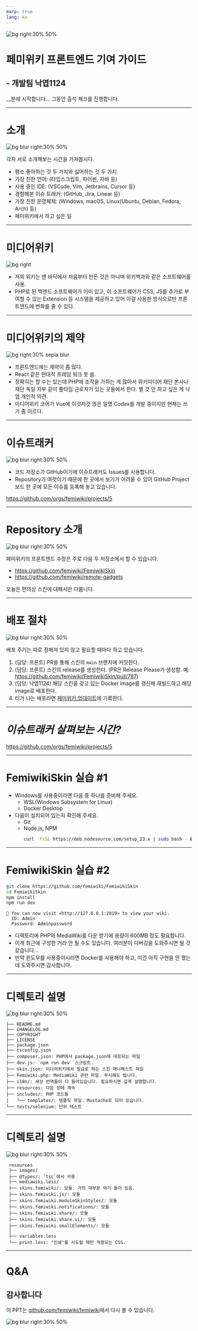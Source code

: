 ```yaml
---
marp: true
lang: ko
---
```


![bg right:30% 50%](https://github.com/femiwiki.png)

# 페미위키 프론트엔드 기여 가이드

## - 개발팀 낙엽1124

\_\_분에 시작합니다...
그동안 출석 체크를 진행합니다.

---

# 소개

![bg blur right:30% 50%](https://github.com/femiwiki.png)

각자 서로 소개해보는 시간을 가져봅시다.

- 평소 좋아하는 것 두 가지와 싫어하는 것 두 가지
- 가장 친한 언어: (타입스크립트, 파이썬, 자바 등)
- 사용 중인 IDE: (VSCode, Vim, Jetbrains, Cursor 등)
- 경험해본 이슈 트래커: (GitHub, Jira, Linear 등)
- 가장 친한 운영체제: (Windows, macOS, Linux(Ubuntu, Debian, Fedora, Arch) 등)
- 페미위키에서 하고 싶은 일

---

# 미디어위키

![bg right](https://upload.wikimedia.org/wikipedia/commons/d/dd/MediaWiki-2020-logo.svg)

- 저희 위키는 맨 바닥에서 처음부터 만든 것은 아니며 위키백과와 같은 소프트웨어를 사용.
- PHP로 된 백엔드 소프트웨어가 이미 있고, 이 소프트웨어가 CSS, JS를 추가로 부여할 수 있는 Extension 등 시스템을 제공하고 있어 이걸 사용한 방식으로만 프론트엔드에 변화를 줄 수 있다.

---

# 미디어위키의 제약

![bg right:30% sepia blur](https://upload.wikimedia.org/wikipedia/commons/d/dd/MediaWiki-2020-logo.svg)

- 프론트엔드에는 제약이 좀 많다.
- React 같은 현대적 프레임 워크 못 씀.
- 정확히는 할 수는 있는데 PHP에 조작을 가하는 게 많아서 위키미디어 재단 본사나 재단 독일 지부 같이 풀타임 근로자가 있는 곳들에서 한다. 별 것 안 하고 싶은 게 낙엽 개인적 의견.
- 미디어위키 코어가 Vue에 이것저것 얹은 일명 Codex를 개발 중이지만 현재는 쓰기 좀 이르다.

---

# 이슈트래커

![bg blur right:30% 50%](https://github.com/femiwiki.png)

- 코드 저장소가 GitHub이기에 이슈트래커도 Issues를 사용합니다.
- Repository가 여럿이기 때문에 한 곳에서 보기가 어려울 수 있어 GitHub Project 보드 한 곳에 모든 이슈를 등록해 놓고 있습니다.

https://github.com/orgs/femiwiki/projects/5

---

# Repository 소개

![bg blur right:30% 50%](https://github.com/femiwiki.png)

페미위키의 프론트엔드 수정은 주로 다음 두 저장소에서 할 수 있습니다.

- https://github.com/femiwiki/FemiwikiSkin
- https://github.com/femiwiki/remote-gadgets

오늘은 편의상 스킨에 대해서만 다룹니다.

---

# 배포 절차

![bg blur right:30% 50%](https://github.com/femiwiki.png)

배포 주기는 따로 정해져 있지 않고 필요할 때마다 하고 있습니다.

1. (담당: 프론트) PR을 통해 스킨의 `main` 브랜치에 커밋한다.
2. (담당: 프론트) 스킨의 release를 생성한다. (PR은 Release Please가 생성함. 예: https://github.com/femiwiki/FemiwikiSkin/pull/787)
3. (담당: 낙엽1124) 해당 스킨을 갖고 있는 Docker image를 갱신해 재빌드하고 해당 image로 배포한다.
4. 티가 나는 배포라면 [페미위키:업데이트](https://femiwiki.com/w/%ED%8E%98%EB%AF%B8%EC%9C%84%ED%82%A4:%EC%97%85%EB%8D%B0%EC%9D%B4%ED%8A%B8)에 기록한다.

---

# _이슈트래커 살펴보는 시간?_

https://github.com/orgs/femiwiki/projects/5

---

# FemiwikiSkin 실습 #1

- Windows를 사용중이라면 다음 중 하나를 준비해 주세요.
  - WSL(Windows Subsystem for Linux)
  - Docker Desktop
- 다음이 설치되어 있는지 확인해 주세요.
  - Git
  - Node.js, NPM
    ```bash
    curl -fsSL https://deb.nodesource.com/setup_23.x | sudo bash - && sudo apt install nodejs
    ```

---

# FemiwikiSkin 실습 #2

```bash
git clone https://github.com/femiwiki/FemiwikiSkin
cd FemiwikiSkin
npm install
npm run dev
```

```console
🥳 You can now visit <http://127.0.0.1:2019> to view your wiki.
  ID: Admin
  Password: Adminpassword
```

- 디렉토리에 PHP와 MediaWiki를 다운 받기에 용량이 600MB 정도 필요합니다.
- 이게 최근에 구성한 거라 안 될 수도 있습니다. 여러분이 디버깅을 도와주시면 될 것 같습니다...
- 만약 윈도우를 사용중이시라면 Docker를 사용해야 하고, 이건 아직 구현을 안 했는데 도와주시면 감사합니다.

---

# 디렉토리 설명

![bg blur right:30% 50%](https://github.com/femiwiki.png)

```
├── README.md
├── CHANGELOG.md
├── COPYRIGHT
├── LICENSE
├── package.json
├── tsconfig.json
├── composer.json: PHP에서 package.json에 대응되는 파일
├── dev.js: `npm run dev` 스크립트.
├── skin.json: 미디어위키에서 필요로 하는 스킨 매니페스트 파일
├── Femiwiki.php: MediaWiki 관련 파일. 무시해도 됩니다.
├── i18n/: 세상 번역들이 다 들어있습니다. 필요하시면 깊게 설명합니다.
├── resources: 다음 장에 계속
├── includes/: PHP 코드들
│   └── templates/: 템플릿 파일. Mustache로 되어 있습니다.
└── tests/selenium: 단위 테스트
```

---

# 디렉토리 설명

![bg blur right:30% 50%](https://github.com/femiwiki.png)

```
 resources
 ├── images/
 ├── @types/: `tsc`에서 사용
 ├── mediawiki.less/
 ├── skins.femiwiki/: 모듈. 거의 대부분 여기 들어 있음.
 ├── skins.femiwiki.js/: 모듈
 ├── skins.femiwiki.moduleSkinStyles/: 모듈
 ├── skins.femiwiki.notifications/: 모듈
 ├── skins.femiwiki.share/: 모듈
 ├── skins.femiwiki.share.ui/: 모듈
 ├── skins.femiwiki.smallElements/: 모듈
 │
 ├── variables.less
 └── print.less: "인쇄"를 시도할 때만 적용되는 CSS.
```

---

# Q&A

## 감사합니다

이 PPT는 [github.com/femiwiki/femiwiki](https://github.com/femiwiki/femiwiki)에서 다시 볼 수 있습니다.

![bg blur right:30% 50%](https://github.com/femiwiki.png)
